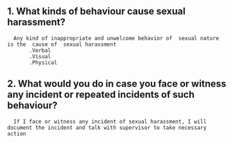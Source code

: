 ## 1. What kinds of behaviour cause sexual harassment?
      Any kind of inappropriate and unwelcome behavior of  sexual nature is the  cause of  sexual harassment
           .Verbal
           .Visual
           .Physical

## 2. What would you do in case you face or witness any incident or repeated incidents of such behaviour?
      If I face or witness any incident of sexual harassment, I will document the incident and talk with supervisor to take necessary action 

